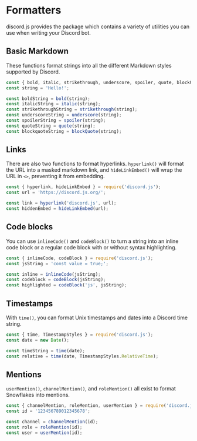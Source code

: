 # Formatters

discord.js provides the <DocsLink section="formatters" /> package which contains a variety of utilities you can use when writing your Discord bot.

## Basic Markdown

These functions format strings into all the different Markdown styles supported by Discord.

```js
const { bold, italic, strikethrough, underscore, spoiler, quote, blockQuote } = require('discord.js');
const string = 'Hello!';

const boldString = bold(string);
const italicString = italic(string);
const strikethroughString = strikethrough(string);
const underscoreString = underscore(string);
const spoilerString = spoiler(string);
const quoteString = quote(string);
const blockquoteString = blockQuote(string);
```

## Links

There are also two functions to format hyperlinks. `hyperlink()` will format the URL into a masked markdown link, and `hideLinkEmbed()` will wrap the URL in `<>`, preventing it from embedding.

```js
const { hyperlink, hideLinkEmbed } = require('discord.js');
const url = 'https://discord.js.org/';

const link = hyperlink('discord.js', url);
const hiddenEmbed = hideLinkEmbed(url);
```

## Code blocks

You can use `inlineCode()` and `codeBlock()` to turn a string into an inline code block or a regular code block with or without syntax highlighting.

```js
const { inlineCode, codeBlock } = require('discord.js');
const jsString = 'const value = true;';

const inline = inlineCode(jsString);
const codeblock = codeBlock(jsString);
const highlighted = codeBlock('js', jsString);
```

## Timestamps

With `time()`, you can format Unix timestamps and dates into a Discord time string.

```js
const { time, TimestampStyles } = require('discord.js');
const date = new Date();

const timeString = time(date);
const relative = time(date, TimestampStyles.RelativeTime);
```

## Mentions

`userMention()`, `channelMention()`, and `roleMention()` all exist to format Snowflakes into mentions.

```js
const { channelMention, roleMention, userMention } = require('discord.js');
const id = '123456789012345678';

const channel = channelMention(id);
const role = roleMention(id);
const user = userMention(id);
```
